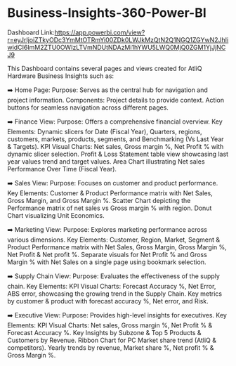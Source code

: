 # Business-Insights-360-Power-BI

Dashboard Link:https://app.powerbi.com/view?r=eyJrIjoiZTkyODc3YmMtOTRmYi00ZDk0LWJkMzQtN2Q1NGQ1ZGYwN2JhIiwidCI6ImM2ZTU0OWIzLTVmNDUtNDAzMi1hYWU5LWQ0MjQ0ZGM1YjJjNCJ9

This Dashboard contains several pages and views created for AtliQ Hardware Business Insights  such as: 
 
➡️ Home Page:
Purpose: Serves as the central hub for navigation and project information.
Components:
Project details to provide context.
Action buttons for seamless navigation across different pages.
 
➡️ Finance View:
Purpose: Offers a comprehensive financial overview.
Key Elements:
Dynamic slicers for Date (Fiscal Year), Quarters, regions, customers, markets, products, segments, and Benchmarking (Vs Last Year & Targets).
KPI Visual Charts: Net sales, Gross margin %, Net Profit % with dynamic slicer selection.
Profit & Loss Statement table view showcasing last year values trend and target values.
Area Chart illustrating Net sales Performance Over Time (Fiscal Year).
 
➡️ Sales View:
Purpose: Focuses on customer and product performance.
Key Elements:
Customer & Product Performance matrix with Net Sales, Gross Margin, and Gross Margin %.
Scatter Chart depicting the Performance matrix of net sales vs Gross margin % with region.
Donut Chart visualizing Unit Economics.
 
➡️ Marketing View:
Purpose: Explores marketing performance across various dimensions.
Key Elements:
Customer, Region, Market, Segment & Product Performance matrix with Net Sales, Gross Margin, Gross Margin %, Net Profit & Net profit %.
Separate visuals for Net Profit % and Gross Margin % with Net Sales on a single page using bookmark selection.
 
➡️ Supply Chain View:
Purpose: Evaluates the effectiveness of the supply chain.
Key Elements:
KPI Visual Charts: Forecast Accuracy %, Net Error, ABS error, showcasing the growing trend in the Supply Chain.
Key metrics by customer & product with forecast accuracy %, Net error, and Risk.
 
➡️ Executive View:
Purpose: Provides high-level insights for executives.
Key Elements:
KPI Visual Charts: Net sales, Gross margin %, Net Profit % & Forecast Accuracy %.
Key Insights by Subzone & Top 5 Products & Customers by Revenue.
Ribbon Chart for PC Market share trend (AtliQ & competitors).
Yearly trends by revenue, Market share %, Net profit % & Gross Margin %.
 

